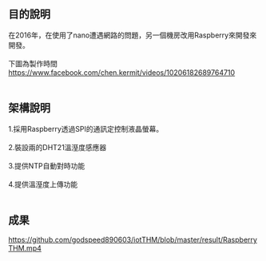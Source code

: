 ## 目的說明
在2016年，在使用了nano遭遇網路的問題，另一個機房改用Raspberry來開發來開發。</br></br>
下圖為製作時間</br>
https://www.facebook.com/chen.kermit/videos/10206182689764710</br></br>
## 架構說明
1.採用Raspberry透過SPI的通訊定控制液晶螢幕。</br></br>
2.裝設兩的DHT21溫溼度感應器</br></br>
3.提供NTP自動對時功能</br></br>
4.提供溫溼度上傳功能</br></br>



## 成果
https://github.com/godspeed890603/iotTHM/blob/master/result/RaspberryTHM.mp4

